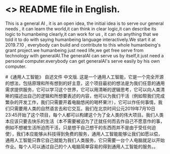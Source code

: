 # <<generalAI>> README file in English.
This is a general AI , it is an open idea, the initial idea is to serve our general needs , it can learn the world,it can think in clear logic,it can describe its logic to humanbeing clearly,it can work for us , it can do anything that we told it to do with saying humanbeing language interactively.We start it at 2019.7.10 , everybody can build and contribute to this whole humanbeing's grant project.we humanbeing just need life,we get free serve from technology with generalAI.The generalAI can serve us by itself,it just need a personal computer.everybody can get generalAI's serve easily by his own computer.

#《通用人工智能》 自述文件 中文版.
这是一个通用人工智能，它是一个完全开源的想法，包括原理和所有想到的好主意，这个项目最初的想法是为我们任意的通用需求提供服务，它可以学习这个世界，它可以用清晰的逻辑思考，它可以向人类清晰的描述出自己的逻辑和所想要表述的内容，他可以为我们干活（例如帮我们完成繁杂的开发工作，我们只需要开着电脑悠闲的喝杯果汁），它可以作任何事情，我们只需要用人类的自然语言去和它交互。我们在北京时间公元2019年7月10日23:45开始了这个项目，每个人都可以构建这个为了全人类的伟大项目。我们人类本应该只要去快乐的生活（本不需要被迫为了迁就任何而去作自己不愿意作的事，例如不想被生活所迫而干活，只是想干自己想干的东西而并不是由于受任何迫使），我们本应能够从科技得到免费的服务，通用人工智能能够让我们如愿以偿，通用人工智能只靠它自己就能为我们人类服务，它只需要一台个人电脑就足以开始作业。每个人可以通过自己的个人电脑简单容易的得到通用人工智能的服务。。
